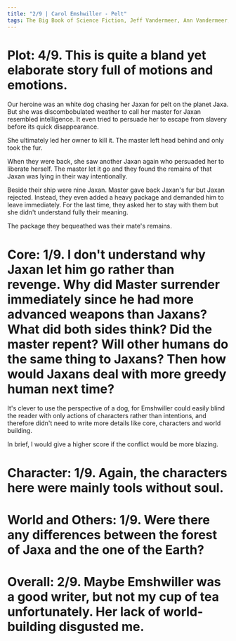 ```yaml
---
title: "2/9 | Carol Emshwiller - Pelt"
tags: The Big Book of Science Fiction, Jeff Vandermeer, Ann Vandermeer, short story, novelette, science fiction, 1921-, 1958
---
```


# Plot: 4/9. This is quite a bland yet elaborate story full of motions and emotions.
Our heroine was an white dog chasing her Jaxan for pelt on the planet Jaxa. But she was discombobulated weather to call her master for Jaxan resembled intelligence. It even tried to persuade her to escape from slavery before its quick disappearance.

She ultimately led her owner to kill it. The master left head behind and only took the fur.

When they were back, she saw another Jaxan again who persuaded her to liberate herself. The master let it go and they found the remains of that Jaxan was lying in their way intentionally.

Beside their ship were nine Jaxan. Master gave back Jaxan's fur but Jaxan rejected. Instead, they even added a heavy package and demanded him to leave immediately. For the last time, they asked her to stay with them but she didn't understand fully their meaning.

The package they bequeathed was their mate's remains.



# Core: 1/9. I don't understand why Jaxan let him go rather than revenge. Why did Master surrender immediately since he had more advanced weapons than Jaxans? What did both sides think? Did the master repent? Will other humans do the same thing to Jaxans? Then how would Jaxans deal with more greedy human next time? 
It's clever to use the perspective of a dog, for Emshwiller could easily blind the reader with only actions of characters rather than intentions, and therefore didn't need to write more details like core, characters and world building.

In brief, I would give a higher score if the conflict would be more blazing.


# Character: 1/9. Again, the characters here were mainly tools without soul.



# World and Others: 1/9. Were there any differences between the forest of Jaxa and the one of the Earth?



# Overall: 2/9. Maybe Emshwiller was a good writer, but not my cup of tea unfortunately. Her lack of world-building disgusted me.
